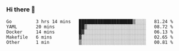 ### Hi there 👋

<!--
**yeya24/yeya24** is a ✨ _special_ ✨ repository because its `README.md` (this file) appears on your GitHub profile.

Here are some ideas to get you started:

- 🔭 I’m currently working on ...
- 🌱 I’m currently learning ...
- 👯 I’m looking to collaborate on ...
- 🤔 I’m looking for help with ...
- 💬 Ask me about ...
- 📫 How to reach me: ...
- 😄 Pronouns: ...
- ⚡ Fun fact: ...
-->

<!--START_SECTION:waka-->
```text
Go         3 hrs 14 mins   ████████████████████▒░░░░   81.24 % 
YAML       20 mins         ██▒░░░░░░░░░░░░░░░░░░░░░░   08.72 % 
Docker     14 mins         █▓░░░░░░░░░░░░░░░░░░░░░░░   06.13 % 
Makefile   6 mins          ▓░░░░░░░░░░░░░░░░░░░░░░░░   02.65 % 
Other      1 min           ▒░░░░░░░░░░░░░░░░░░░░░░░░   00.81 % 
```
<!--END_SECTION:waka-->
